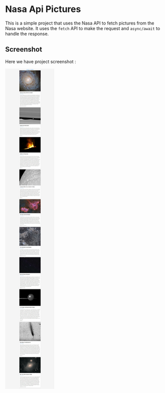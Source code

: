 # Nasa Api Pictures
This is a simple project that uses the Nasa API to fetch pictures from the Nasa website. It uses the `fetch` API to make the request and `async/await` to handle the response.

## Screenshot
Here we have project screenshot :

![screenshot](screenshot.jpeg)


